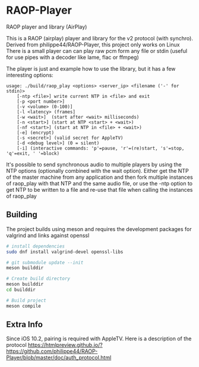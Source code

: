 # RAOP-Player

RAOP player and library (AirPlay)

This is a RAOP (airplay) player and library for the v2 protocol (with synchro). Derived from philippe44/RAOP-Player, this project only works on Linux
There is a small player can can play raw pcm form any file or stdin (useful for use pipes with a decoder like lame, flac or ffmpeg)

The player is just and example how to use the library, but it has a few interesting options:

```text
usage: ./build/raop_play <options> <server_ip> <filename ('-' for stdin)>
	[-ntp <file>] write current NTP in <file> and exit
	[-p <port number>]
	[-v <volume> (0-100)]
	[-l <latency> (frames]
	[-w <wait>]  (start after <wait> milliseconds)
	[-n <start>] (start at NTP <start> + <wait>)
	[-nf <start>] (start at NTP in <file> + <wait>)
	[-e] (encrypt)
	[-s <secret>] (valid secret for AppleTV)
	[-d <debug level>] (0 = silent)
	[-i] (interactive commands: 'p'=pause, 'r'=(re)start, 's'=stop, 'q'=exit, ' '=block)
```

It's possible to send synchronous audio to multiple players by using the NTP options (optionally combined with the wait option).
Either get the NTP of the master machine from any application and then fork multiple instances of raop_play with that NTP and
the same audio file, or use the -ntp option to get NTP to be written to a file and re-use that file when calling the instances of
raop_play

## Building

The project builds using meson and requires the development packages for valgrind and links against openssl

```sh
# install dependencies
sudo dnf install valgrind-devel openssl-libs

# git submodule update --init
meson builddir

# Create build directory
meson builddir
cd builddir

# Build project
meson compile
```

## Extra Info
Since iOS 10.2, pairing is required with AppleTV. Here is a description of the protocol https://htmlpreview.github.io/?https://github.com/philippe44/RAOP-Player/blob/master/doc/auth_protocol.html
